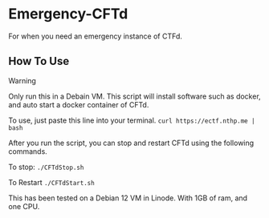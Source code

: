 # Emergency-CFTd

For when you need an emergency instance of CTFd.

## How To Use

> [!WARNING]
> Only run this in a Debain VM. This script will install software such as docker, and auto start a docker container of CFTd.

To use, just paste this line into your terminal.
`curl https://ectf.nthp.me | bash`

After you run the script, you can stop and restart CFTd using the following commands.

To stop: `./CFTdStop.sh`

To Restart `./CFTdStart.sh`

This has been tested on a Debian 12 VM in Linode. With 1GB of ram, and one CPU.
